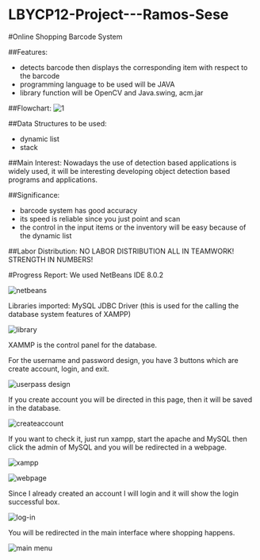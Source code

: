 # LBYCP12-Project---Ramos-Sese

#Online Shopping Barcode System

##Features:
- detects barcode then displays the corresponding item with respect to the barcode
- programming language to be used will be JAVA
- library function will be OpenCV and Java.swing, acm.jar

##Flowchart:
![1](https://cloud.githubusercontent.com/assets/16619094/17388918/30f9c1cc-5a32-11e6-9325-bbff4418e57b.png)

##Data Structures to be used:
- dynamic list
- stack

##Main Interest:
Nowadays the use of detection based applications is widely used, it will be interesting developing object detection based programs and applications.

##Significance:
- barcode system has good accuracy
- its speed is reliable since you just point and scan
- the control in the input items or the inventory will be easy because of the dynamic list

##Labor Distribution:
NO LABOR DISTRIBUTION ALL IN TEAMWORK!
STRENGTH IN NUMBERS!


#Progress Report:
We used NetBeans IDE 8.0.2

![netbeans](https://cloud.githubusercontent.com/assets/16619094/17765466/a1d00a74-6558-11e6-8eb7-21212f90a669.JPG)

Libraries imported: MySQL JDBC Driver (this is used for the calling the database system features of XAMPP)

![library](https://cloud.githubusercontent.com/assets/16619094/17765487/b629471a-6558-11e6-84be-2b2ce45df29a.JPG)

XAMMP is the control panel for the database.

For the username and password design, you have 3 buttons which are create account, login, and exit.

![userpass design](https://cloud.githubusercontent.com/assets/16619094/17765475/a85ee4dc-6558-11e6-92a5-dda80d809c38.JPG)

If you create account you will be directed in this page, then it will be saved in the database.

![createaccount](https://cloud.githubusercontent.com/assets/16619094/17765489/b7f87408-6558-11e6-9b3b-d3c28f0f8c36.JPG)

 If you want to check it, just run xampp, start the apache and MySQL then click the admin of MySQL and you will be redirected in a webpage.
 
 ![xampp](https://cloud.githubusercontent.com/assets/16619094/17765497/c0417466-6558-11e6-9c28-34de4b543db5.JPG)

![webpage](https://cloud.githubusercontent.com/assets/16619094/17765586/63d612ee-6559-11e6-8fa9-7a76211894b2.JPG)

Since I already created an account I will login and it will show the login successful box.

![log-in](https://cloud.githubusercontent.com/assets/16619094/17765675/e81cde7a-6559-11e6-991e-308757aeba2b.JPG)

You will be redirected in the main interface where shopping happens.

![main menu](https://cloud.githubusercontent.com/assets/16619094/17765490/baacdd9c-6558-11e6-9af3-1763f7e68d57.JPG)
